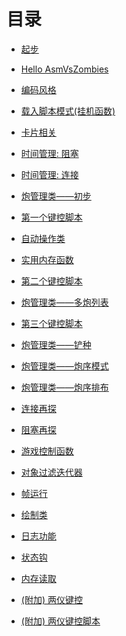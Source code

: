 <!--
 * @Coding: utf-8
 * @Author: vector-wlc
 * @Date: 2021-09-25 23:08:31
 * @Description: 
-->

# 目录

* [起步](./01start.md)

* [Hello AsmVsZombies](./02hello_avz.md)

* [编码风格](./03coding_style.md)

* [载入脚本模式(挂机函数)](./04reload_mode.md)

* [卡片相关](./05card_shovel.md)

* [时间管理: 阻塞](./06co_await.md)

* [时间管理: 连接](./07connect_time.md)

* [炮管理类——初步](./08cob_manager_1.md)

* [第一个键控脚本](./09first_tas_script.md)

* [自动操作类](./10ice_filler.md)

* [实用内存函数](./11memory_func.md)

* [第二个键控脚本](./12second_tas_script.md)

* [炮管理类——多炮列表](./13cob_manager_2.md)

* [第三个键控脚本](./14third_tas_script.md)

* [炮管理类——铲种](./15cob_manager_3.md)

* [炮管理类——炮序模式](./16cob_manager_4.md)

* [炮管理类——炮序排布](./17cob_manager_5.md)

* [连接再探](./18connector.md)

* [阻塞再探](./19coroutine.md)

* [游戏控制函数](./20game_controllor.md)

* [对象过滤迭代器](./21iterator.md)

* [帧运行](./22tick_runner.md)

* [绘制类](./23painter.md)

* [日志功能](./24logger.md)

* [状态钩](./25state_hook.md)

* [内存读取](./26read_memory.md)

* [(附加) 两仪键控](./27liang_yi.md)

* [(附加) 两仪键控脚本](./28fourth_tas_script.md)

